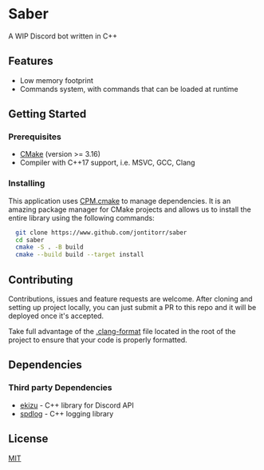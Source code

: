 # Saber

A WIP Discord bot written in C++

## Features

- Low memory footprint
- Commands system, with commands that can be loaded at runtime

## Getting Started

### Prerequisites

- [CMake](https://cmake.org/download/) (version >= 3.16)
- Compiler with C++17 support, i.e. MSVC, GCC, Clang

### Installing

This application uses [CPM.cmake](https://github.com/cpm-cmake/CPM.cmake) to manage dependencies. It is an amazing package manager for CMake projects and allows us to install the entire library using the following commands:

```bash
  git clone https://www.github.com/jontitorr/saber
  cd saber
  cmake -S . -B build
  cmake --build build --target install
```

## Contributing

Contributions, issues and feature requests are welcome. After cloning and setting up project locally, you can just submit
a PR to this repo and it will be deployed once it's accepted.

Take full advantage of the [.clang-format](.clang-format) file located in the root of the project to ensure that your code is properly formatted.

## Dependencies

### Third party Dependencies

- [ekizu](https://github.com/jontitorr/ekizu) - C++ library for Discord API
- [spdlog](https://github.com/gabime/spdlog) - C++ logging library

## License

[MIT](https://choosealicense.com/licenses/mit/)